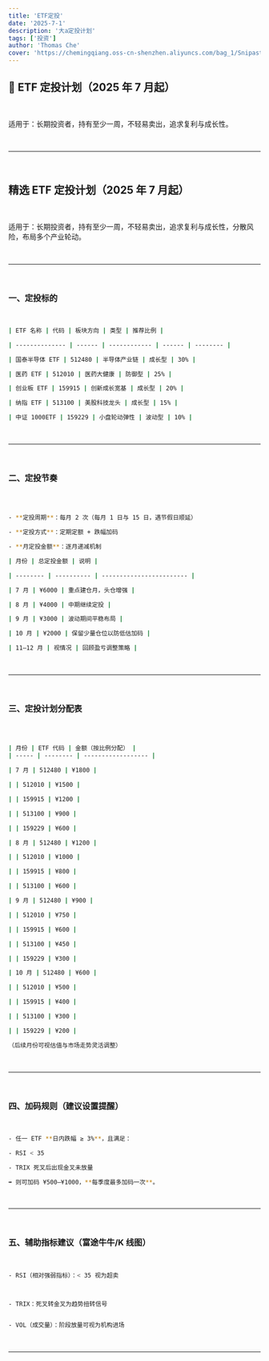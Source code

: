 ```yaml
---
title: 'ETF定投'
date: '2025-7-1'
description: '大a定投计划'
tags: ['投资']
author: 'Thomas Che'
cover: 'https://chemingqiang.oss-cn-shenzhen.aliyuncs.com/bag_1/Snipaste_2025-06-30_21-47-09.png'
---
```


## 🧾 ETF 定投计划（2025 年 7 月起）

</br>

适用于：长期投资者，持有至少一周，不轻易卖出，追求复利与成长性。

</br>

---

</br>

## 精选 ETF 定投计划（2025 年 7 月起）

</br>

适用于：长期投资者，持有至少一周，不轻易卖出，追求复利与成长性，分散风险，布局多个产业轮动。

</br>

---

</br>

### 一、定投标的

</br>

```bash
| ETF 名称 | 代码 | 板块方向 | 类型 | 推荐比例 |

| -------------- | ------ | ------------ | ------ | -------- |

| 国泰半导体 ETF | 512480 | 半导体产业链 | 成长型 | 30% |

| 医药 ETF | 512010 | 医药大健康 | 防御型 | 25% |

| 创业板 ETF | 159915 | 创新成长宽基 | 成长型 | 20% |

| 纳指 ETF | 513100 | 美股科技龙头 | 成长型 | 15% |

| 中证 1000ETF | 159229 | 小盘轮动弹性 | 波动型 | 10% |
```

</br>

---

</br>

### 二、定投节奏

</br>

```bash

- **定投周期**：每月 2 次（每月 1 日与 15 日，遇节假日顺延）

- **定投方式**：定期定额 + 跌幅加码

- **月定投金额**：逐月递减机制

| 月份 | 总定投金额 | 说明 |

| -------- | ---------- | ------------------------ |

| 7 月 | ¥6000 | 重点建仓月，头仓增强 |

| 8 月 | ¥4000 | 中期继续定投 |

| 9 月 | ¥3000 | 波动期间平稳布局 |

| 10 月 | ¥2000 | 保留少量仓位以防低估加码 |

| 11–12 月 | 视情况 | 回顾盈亏调整策略 |

```

</br>

---

</br>

### 三、定投计划分配表

</br>

```bash

| 月份 | ETF 代码 | 金额（按比例分配） |
| ----- | -------- | ------------------ |

| 7 月 | 512480 | ¥1800 |

| | 512010 | ¥1500 |

| | 159915 | ¥1200 |

| | 513100 | ¥900 |

| | 159229 | ¥600 |

| 8 月 | 512480 | ¥1200 |

| | 512010 | ¥1000 |

| | 159915 | ¥800 |

| | 513100 | ¥600 |

| 9 月 | 512480 | ¥900 |

| | 512010 | ¥750 |

| | 159915 | ¥600 |

| | 513100 | ¥450 |

| | 159229 | ¥300 |

| 10 月 | 512480 | ¥600 |

| | 512010 | ¥500 |

| | 159915 | ¥400 |

| | 513100 | ¥300 |

| | 159229 | ¥200 |

（后续月份可视估值与市场走势灵活调整）

```

</br>

---

</br>

### 四、加码规则（建议设置提醒）

</br>

```bash
- 任一 ETF **日内跌幅 ≥ 3%**，且满足：

- RSI < 35

- TRIX 死叉后出现金叉未放量

➡️ 则可加码 ¥500–¥1000，**每季度最多加码一次**。

```

</br>

---

</br>

### 五、辅助指标建议（富途牛牛/K 线图）

</br>

```bash
- RSI（相对强弱指标）：< 35 视为超卖



- TRIX：死叉转金叉为趋势扭转信号


- VOL（成交量）：阶段放量可视为机构进场

```

</br>

---

</br>

</br>

</br>

</br>

</br>

</br>

</br>
